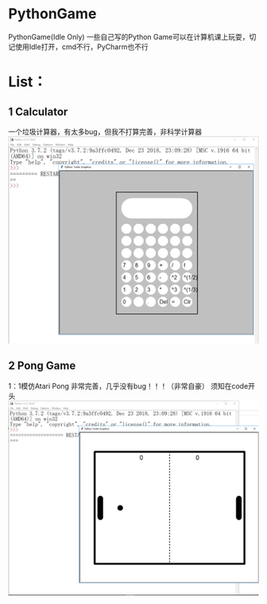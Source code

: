 # PythonGame
PythonGame(Idle Only)
一些自己写的Python Game可以在计算机课上玩耍，切记使用Idle打开，cmd不行，PyCharm也不行
# List：
## 1 Calculator
  一个垃圾计算器，有太多bug，但我不打算完善，非科学计算器
  ![Caculator](https://raw.githubusercontent.com/RootEntertainment/PythonGame/master/%E6%8D%95%E8%8E%B7.PNG)
## 2 Pong Game
  1：1模仿Atari Pong 非常完善，几乎没有bug！！！（非常自豪）
  须知在code开头
  ![Pong](https://raw.githubusercontent.com/RootEntertainment/PythonGame/master/%E6%8D%95%E8%8E%B72.PNG)
